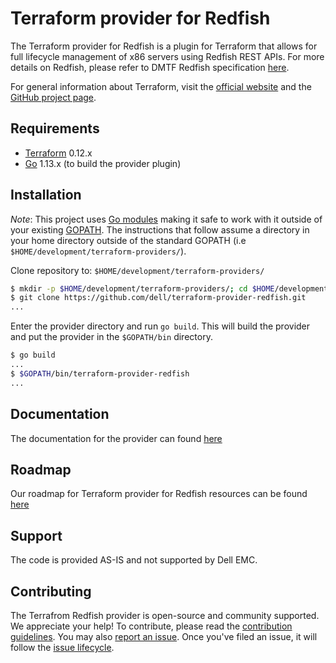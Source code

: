 # Terraform provider for Redfish
The Terraform provider for Redfish is a plugin for Terraform that allows for full lifecycle management of x86 servers using Redfish REST APIs. For more details on Redfish, please refer to DMTF Redfish specification [here][redfish-website].

For general information about Terraform, visit the [official website][tf-website] and the [GitHub project page][tf-github].

[redfish-website]: https://www.dmtf.org/standards/redfish
[tf-website]: https://terraform.io
[tf-github]: https://github.com/hashicorp/terraform

## Requirements
-	[Terraform](https://www.terraform.io/downloads.html) 0.12.x
-	[Go](https://golang.org/doc/install) 1.13.x (to build the provider plugin)

## Installation

*Note*: This project uses [Go modules](https://blog.golang.org/using-go-modules) making it safe to work with it outside of your existing [GOPATH](http://golang.org/doc/code.html#GOPATH).  The instructions that follow assume a directory in your home directory outside of the standard GOPATH (i.e `$HOME/development/terraform-providers/`).

Clone repository to: `$HOME/development/terraform-providers/`
```sh
$ mkdir -p $HOME/development/terraform-providers/; cd $HOME/development/terraform-providers/
$ git clone https://github.com/dell/terraform-provider-redfish.git
...
```

Enter the provider directory and run `go build`. This will build the provider and put the provider in the `$GOPATH/bin` directory.
```sh
$ go build
...
$ $GOPATH/bin/terraform-provider-redfish
...
```

## Documentation
The documentation for the provider can found [here](https://github.com/dell/terraform-provider-redfish/blob/master/docs/PROVIDER.md)

## Roadmap
Our roadmap for Terraform provider for Redfish resources can be found [here](ROADMAP.md)

## Support
The code is provided AS-IS and not supported by Dell EMC.

## Contributing
The Terrafrom Redfish provider is open-source and community supported. We appreciate your help!
To contribute, please read the [contribution guidelines](docs/CONTRIBUTING.md). You may also [report an issue](https://github.com/dell/terraform-provider-redfish/issues/new/choose). Once you've filed an issue, it will follow the [issue lifecycle](docs/ISSUES.md).
